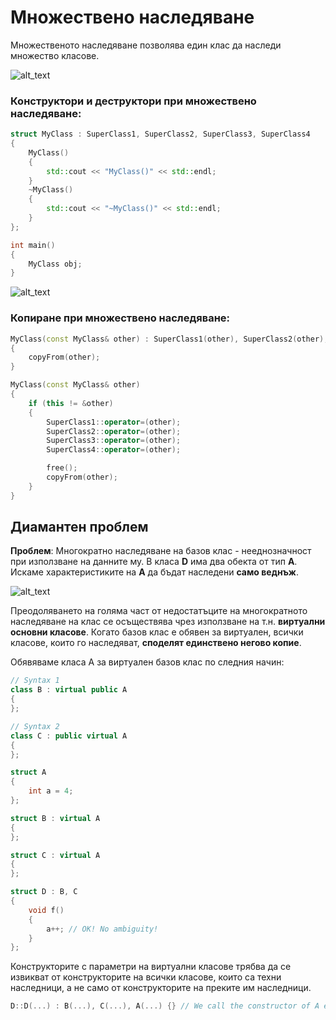 # Множествено наследяване
Множественото наследяване позволява един клас да наследи множество класове.

![alt_text](https://i.ibb.co/zGscdZ9/Multiple-Inheritance.png)

### Конструктори и деструктори при множествено наследяване:
```c++
struct MyClass : SuperClass1, SuperClass2, SuperClass3, SuperClass4
{
	MyClass()
	{
		std::cout << "MyClass()" << std::endl;
	}
	~MyClass()
	{
		std::cout << "~MyClass()" << std::endl;
	}
};

int main()
{
	MyClass obj;
}
```

![alt_text](https://i.ibb.co/82xJ2JK/Constr-destr-Mult-Inh.png)

### Копиране при множествено наследяване:
```c++
MyClass(const MyClass& other) : SuperClass1(other), SuperClass2(other), SuperClass3(other), SuperClass4(other)
{
	copyFrom(other);
}

MyClass(const MyClass& other)
{
	if (this != &other)
	{
		SuperClass1::operator=(other);
		SuperClass2::operator=(other);
		SuperClass3::operator=(other);
		SuperClass4::operator=(other);

		free();
		copyFrom(other);
	}
}
```

## Диамантен проблем
**Проблем**: Многократно наследяване на базов клас - нееднозначност при използване на данните му. В класа **D** има два обекта от тип **A**. Искаме характеристиките на **А**  да бъдат наследени **само веднъж**.

![alt_text](https://i.ibb.co/VW52qKC/Diamond.jpg)

Преодоляването на голяма част от недостатъците на многократното наследяване на клас се осъществява чрез използване на т.н. **виртуални основни класове**. Когато базов клас е обявен за виртуален, всички класове, които го наследяват, **споделят единствено негово копие**.

Обявяваме класа A за виртуален базов клас по следния начин:
```c++
// Syntax 1
class B : virtual public A 
{
};

// Syntax 2
class C : public virtual A
{
};
``` 

```c++
struct A
{
	int a = 4;
};

struct B : virtual A 
{
};

struct C : virtual A 
{
};

struct D : B, C 
{
	void f()
	{
		a++; // OK! No ambiguity!
	}
};
```

Конструкторите с параметри на виртуални класове трябва да се извикват от конструкторите на всички класове, които са техни наследници, а не само от конструкторите на преките им наследници.

```c++
D::D(...) : B(...), C(...), A(...) {} // We call the constructor of A explicitly.
```
